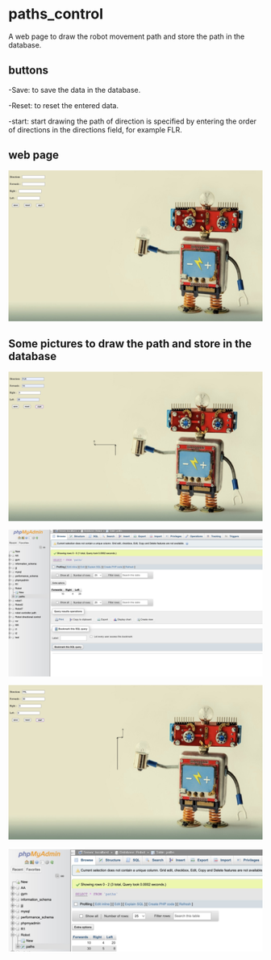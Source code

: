 # paths_control
A web page to draw the robot movement path 
and store the path in the database.

## buttons
-Save: to save the data in the database.

-Reset: to reset the entered data.

-start: start drawing the path
of direction is specified by entering the order of directions in the directions field, for example FLR.


## web page
![image1](page2.png) 







## Some pictures to draw the path and store in the database
![image1](page3.png) 

![image1](page4.png)

![image1](page5.png) 

![image1](page6.png) 
